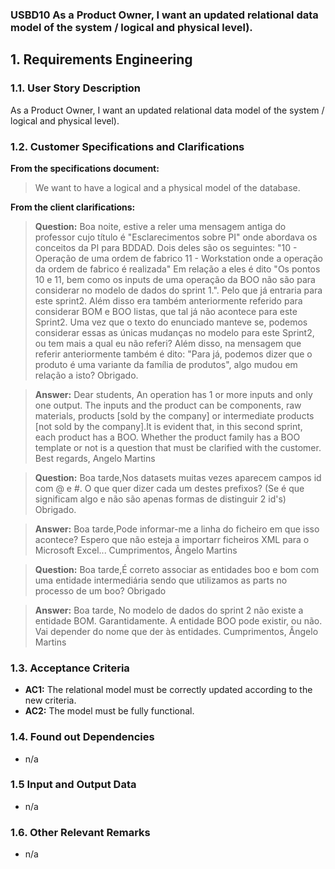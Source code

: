 ### USBD10 As a Product Owner, I want an updated relational data model of the system / logical and physical level).

## 1. Requirements Engineering
###  1.1. User Story Description

As a Product Owner, I want an updated relational data model of the system / logical and physical level).

### 1.2. Customer Specifications and Clarifications
**From the specifications document:**

> We want to have a logical and a physical model of the database.

**From the client clarifications:**

> **Question:** Boa noite, estive a reler uma mensagem antiga do professor cujo título é "Esclarecimentos sobre PI" onde abordava os conceitos da PI para BDDAD.
>Dois deles são os seguintes:
>"10 - Operação de uma ordem de fabrico
>11 - Workstation onde a operação da ordem de fabrico é realizada"
>Em relação a eles é dito "Os pontos 10 e 11, bem como os inputs de uma operação da BOO não são para considerar no modelo de dados do sprint 1.".  Pelo que já entraria para este sprint2.
>Além disso era também anteriormente referido para considerar BOM e BOO listas, que tal já não acontece para este Sprint2.
>Uma vez que o texto do enunciado manteve se, podemos considerar essas as únicas mudanças no modelo para este Sprint2, ou tem mais a qual eu não referi?
>Além disso, na mensagem que referir anteriormente também é dito: "Para já, podemos dizer que o produto é uma variante da família de produtos", algo mudou em relação a isto?
>Obrigado. 

> **Answer:** Dear students, An operation has 1 or more inputs and only one output. The inputs and the product can be components, raw materials, products [sold by the company] 
>or intermediate products [not sold by the company].It is evident that, in this second sprint, each product has a BOO. Whether the product family has a BOO template or not is a 
>question that must be clarified with the customer.
>Best regards,
>Angelo Martins

> **Question:** Boa tarde,Nos datasets muitas vezes aparecem campos id com @ e #. O que quer dizer cada um destes prefixos? (Se é que significam algo e não são apenas formas de distinguir 2 id's)
>Obrigado. 

> **Answer:** Boa tarde,Pode informar-me a linha do ficheiro em que isso acontece? Espero que não esteja a importarr ficheiros XML para o Microsoft Excel...
>Cumprimentos, Ângelo Martins 

> **Question:** Boa tarde,É correto associar as entidades boo e bom com uma entidade intermediária sendo que utilizamos as parts no processo de um boo?
>Obrigado

> **Answer:** Boa tarde, No modelo de dados do sprint 2 não existe a entidade BOM. Garantidamente. A entidade BOO pode existir, ou não. Vai depender do nome que der às entidades.
>Cumprimentos, Ângelo Martins

> 
### 1.3. Acceptance Criteria
* **AC1:** The relational model must be correctly updated according to the new criteria.
* **AC2:** The model must be fully functional.

### 1.4. Found out Dependencies
* n/a

### 1.5 Input and Output Data
* n/a

### 1.6. Other Relevant Remarks
* n/a